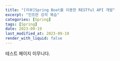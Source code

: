 ```yaml
---
title: "[리뷰]Spring Boot를 이용한 RESTful API 개발"
excerpt: "인프런 강의 복습"
categories: [Spring]
tags: [Spring]
date: 2023-09-19
last_modified_at: 2023-09-19
render_with_liquid: false
---
```

테스트 페이지 이무니다.
